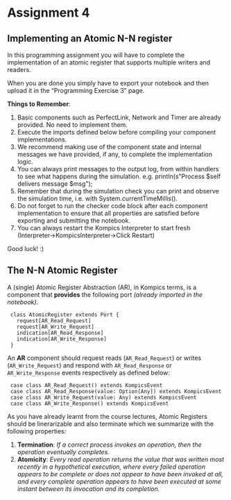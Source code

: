 # Assignment 4

## Implementing an Atomic N-N register ##
In this programming assignment you will have to complete the implementation of an atomic register that supports multiple writers and readers.

When you are done you simply have to export your notebook and then upload it in the “Programming Exercise 3” page.

__Things to Remember__:
1. Basic components such as PerfectLink, Network and Timer are already provided. No need to implement them.
2. Execute the imports defined below before compiling your component implementations.
3. We recommend making use of the component state and internal messages we have provided, if any, to complete the implementation logic.
4. You can always print messages to the output log, from within handlers to see what happens during the simulation. e.g. println(s"Process $self delivers message $msg");
5. Remember that during the simulation check you can print and observe the simulation time, i.e. with System.currentTimeMillis().
5. Do not forget to run the checker code block after each component implementation to ensure that all properties are satisfied before exporting and submitting the notebook.
6. You can always restart the Kompics Interpreter to start fresh (Interpreter→KompicsInterpreter→Click Restart)

Good luck! :)

## The N-N Atomic Register ##

A (single) Atomic Register Abstraction (AR), in Kompics terms,  is a component that **provides** the following port *(already imported in the notebook)*.

     class AtomicRegister extends Port {
       request[AR_Read_Request]
       request[AR_Write_Request]
       indication[AR_Read_Response]
       indication[AR_Write_Response]
     }


An **AR** component should request reads (`AR_Read_Request`) or writes (`AR_Write_Request`) and respond with `AR_Read_Response` or `AR_Write_Response` events respectively as defined below:

     case class AR_Read_Request() extends KompicsEvent
     case class AR_Read_Response(value: Option[Any]) extends KompicsEvent
     case class AR_Write_Request(value: Any) extends KompicsEvent
     case class AR_Write_Response() extends KompicsEvent


As you have already learnt from the course lectures, Atomic Registers should be linerarizable and also terminate which we summarize with the following properties:

1. **Termination**: *If a correct process invokes an operation, then the operation eventually completes.*
2. **Atomicity**: *Every read operation returns the value that was written most recently in a hypothetical execution, where every failed operation appears to be complete or does not appear to have been invoked at all, and every complete operation appears to have been executed at some instant between its invocation and its completion.*